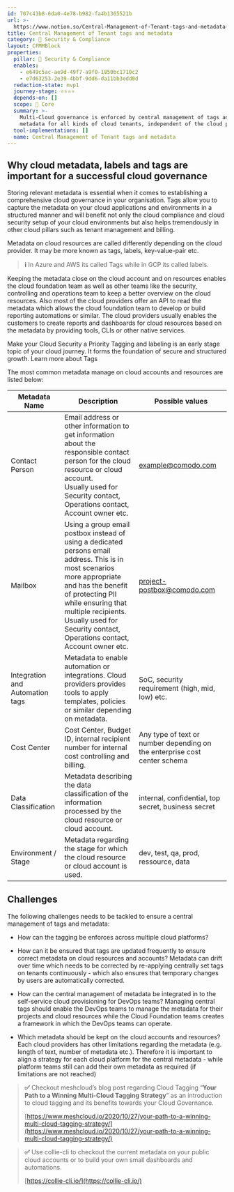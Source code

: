 ```yaml
---
id: 707c41b8-6da0-4e78-b982-fa4b1365521b
url: >-
  https://www.notion.so/Central-Management-of-Tenant-tags-and-metadata-707c41b86da04e78b982fa4b1365521b
title: Central Management of Tenant tags and metadata
category: 🔖 Security & Compliance
layout: CFMMBlock
properties:
  pillar: 🔖 Security & Compliance
  enables:
    - e649c5ac-ae9d-49f7-a9f0-1850bc1710c2
    - e7d63253-2e39-4bbf-9dd6-da11bb3edd0d
  redaction-state: mvp1
  journey-stage: ⭐️⭐️⭐️⭐️
  depends-on: []
  scope: 🏢 Core
  summary: >-
    Multi-Cloud governance is enforced by central management of tags and
    metadata for all kinds of cloud tenants, independent of the cloud provider
  tool-implementations: []
  name: Central Management of Tenant tags and metadata
---
```


## Why cloud metadata, labels and tags are important for a successful cloud governance

Storing relevant metadata is essential when it comes to establishing a comprehensive cloud governance in your organisation. Tags allow you to capture the metadata on your cloud applications and environments in a structured manner and will benefit not only the cloud compliance and cloud security setup of your cloud environments but also helps tremendously in other cloud pillars such as tenant management and billing.



Metadata on cloud resources are called differently depending on the cloud provider. It may be more known as tags, labels, key-value-pair etc.

> **ℹ️** In Azure and AWS its called Tags while in GCP its called labels.



Keeping the metadata close on the cloud account and on resources enables the cloud foundation team as well as other teams like the security, controlling and operations team to keep a better overview on the cloud resources. Also most of the cloud providers offer an API to read the metadata which allows the cloud foundation team to develop or build reporting automations or similar. The cloud providers usually enables the customers to create reports and dashboards for cloud resources based on the metadata by providing tools, CLIs or other native services. 

<!--notion-markdown-cms:raw-->
 <CallToAction>
  <CtaHeader>Make your Cloud Security a Priority</CtaHeader>
  <CtaText>Tagging and labeling is an early stage topic of your cloud journey. It forms the foundation of secure and structured growth.</CtaText>
  <CtaButton class="btn-primary" url="https://www.meshcloud.io/2020/10/27/your-path-to-a-winning-multi-cloud-tagging-strategy/">Learn more about Tags</CtaButton>
</CallToAction>



The most common metadata manage on cloud accounts and resources are listed below:

<!-- included database 0843a682-c1c3-4fc0-936b-cc080684a3c2 -->
| Metadata Name                   | Description                                                                                                                                                                                                                                                                            | Possible values                                                           |
| ------------------------------- | -------------------------------------------------------------------------------------------------------------------------------------------------------------------------------------------------------------------------------------------------------------------------------------- | ------------------------------------------------------------------------- |
| Contact Person                  | Email address or other information to get information about the responsible contact person for the cloud resource or cloud account.<br>Usually used for Security contact, Operations contact, Account owner etc.                                                                       | example@comodo.com                                                        |
| Mailbox                         | Using a group email postbox instead of using a dedicated persons email address. This is in most scenarios more appropriate and has the benefit of protecting PII while ensuring that multiple recipients.<br>Usually used for Security contact, Operations contact, Account owner etc. | project-postbox@comodo.com                                                |
| Integration and Automation tags | Metadata to enable automation or integrations. Cloud providers provides tools to apply templates, policies or similar depending on metadata.                                                                                                                                           | SoC, security requirement (high, mid, low) etc.                           |
| Cost Center                     | Cost Center, Budget ID, internal recipient number for internal cost controlling and billing.                                                                                                                                                                                           | Any type of text or number depending on the enterprise cost center schema |
| Data Classification             | Metadata describing the data classification of the information processed by the cloud resource or cloud account.                                                                                                                                                                       | internal, confidential, top secret, business secret                       |
| Environment / Stage             | Metadata regarding the stage for which the cloud resource or cloud account is used.                                                                                                                                                                                                    | dev, test, qa, prod, ressource, data                                      |

## Challenges

The following challenges needs to be tackled to ensure a central management of tags and metadata:

- How can the tagging be enforces across multiple cloud platforms?

- How can it be ensured that tags are updated frequently to ensure correct metadata on cloud resources and accounts? Metadata can drift over time which needs to be corrected by re-applying centrally set tags on tenants continuously - which also ensures that temporary changes by users are automatically corrected.

- How can the central management of metadata be integrated in to the self-service cloud provisioning for DevOps teams? Managing central tags should enable the DevOps teams to manage the metadata for their projects and cloud resources while the Cloud Foundation teams creates a framework in which the DevOps teams can operate.

- Which metadata should be kept on the cloud accounts and resources? Each cloud providers has other limitations regarding the metadata (e.g. length of text, number of metadata etc.). Therefore it is important to align a strategy for each cloud platform for the central metadata - while platform teams still can add their own metadata as required (if limitations are not reached)



> **✅** Checkout meshcloud’s blog post regarding Cloud Tagging “**Your Path to a Winning Multi-Cloud Tagging Strategy**” as an introduction to cloud tagging and its benefits towards your Cloud Governance.
> 
> [https://www.meshcloud.io/2020/10/27/your-path-to-a-winning-multi-cloud-tagging-strategy/](https://www.meshcloud.io/2020/10/27/your-path-to-a-winning-multi-cloud-tagging-strategy/) 

> **✅** Use collie-cli to checkout the current metadata on your public cloud accounts or to build your own small dashboards and automations.
> 
> [https://collie-cli.io/](https://collie-cli.io/)